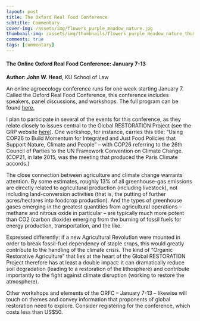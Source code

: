 ```yaml
---
layout: post
title: The Oxford Real Food Conference
subtitle: Commentary
cover-img: /assets/img/flowers_purple_meadow_nature.jpg
thumbnail-img: /assets/img/thumbnails/flowers_purple_meadow_nature_thumbnail.jpg
comments: true
tags: [commentary]
---
```


#### The Online Oxford Real Food Conference: January 7-13

**Author: John W. Head**, KU School of Law

An online agroecology conference runs for one week starting January 7.  Called the Oxford Real Food Conference, this conference includes speakers, panel discussions, and workshops.  The full program can be found [here.](https://orfc.org.uk/wp-content/uploads/2020/12/ORFC-Global-2021-Full-Programme.pdf)   

I plan to participate in several of the events for this conference, as they relate closely to issues central to the Global RESTORATION Project (see the GRP website [here](https://globalrestorationproject.github.io/)).   One workshop, for instance, carries this title:  “Using COP26 to Build Momentum for Integrated and Just Food Policies that Support Nature, Climate and People” – with COP26 referring to the 26th Council of Parties to the UN Framework Convention on Climate Change.  (COP21, in late 2015, was the meeting that produced the Paris Climate accords.)

The close connection between agriculture and climate change warrants attention.  By some estimates, roughly 13% of all greenhouse-gas emissions are directly related to agricultural production (including livestock), not including land-conversion activities (that is, the putting of further acres/hectares into foodcrop production).  And the types of greenhouse gases emerging in the greatest quantities from agricultural operations – methane and nitrous oxide in particular – are typically much more potent than CO2 (carbon dioxide) emerging from the burning of fossil fuels for energy production, transportation, and the like.  

Expressed differently:  if a new Agricultural Revolution were mounted in order to break fossil-fuel dependency of staple crops, this would greatly contribute to the handling of the climate crisis.   The kind of “Organic Restorative Agriculture” that lies at the heart of the Global RESTORATION Project therefore has at least a double impact:  it can dramatically reduce soil degradation (leading to a restoration of the lithosphere) and contribute importantly to the fight against climate disruption (working to restore the atmosphere).

Other workshops and elements of the ORFC – January 7-13 – likewise will touch on themes and convey information that proponents of global restoration need to explore.  Consider registering for the conference, which costs less than US$50.   






   
